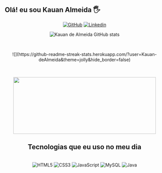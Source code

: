 
## Olá! eu sou Kauan Almeida 🖐️

<div align="center">
       
[![GitHub](https://img.shields.io/badge/GitHub-100000?style=for-the-badge&logo=github&logoColor=white)](https://github.com/Kauan-Almeida)
[![Linkedin](https://img.shields.io/badge/LinkedIn-0077B5?style=for-the-badge&logo=linkedin&logoColor=white)](https://www.linkedin.com/in/kauan-almeida-1b5ba6169/)

</div>
       

<div align="center">
       
![Kauan de Almeida GitHub stats](https://github-readme-stats.vercel.app/api?username=Kauan-deAlmeida&show_icons=true&theme=dracula)

</div>

##

<br>

<div align="center">
       ![](https://github-readme-streak-stats.herokuapp.com/?user=Kauan-deAlmeida&theme=jolly&hide_border=false)<br>
</div>

##

<br>
<div align="center"><img align="center" height="180em" width="450em"
       src="https://github-readme-stats.vercel.app/api/top-langs/?username=Kauan-deAlmeida&layout=compact&langs_count=7&theme=tokyonight"/>
</div>

<div align="center">

## Tecnologias que eu uso no meu dia

</div>


<div align="center" style=display: inline_block><br/>
    <img align="center" alt="HTML5" src=https://img.shields.io/badge/HTML5-E34F26?style=for-the-badge&logo=html5&logoColor=white>
    <img align="center" alt="CSS3" src=https://img.shields.io/badge/CSS3-1572B6?style=for-the-badge&logo=css3&logoColor=white>
    <img align="center" alt="JavaScript" src=https://img.shields.io/badge/JavaScript-F7DF1E?style=for-the-badge&logo=javascript&logoColor=black>
    <img align="center" alt="MySQL" src=https://img.shields.io/badge/MySQL-005C84?style=for-the-badge&logo=mysql&logoColor=white>
    <img align="center" alt="Java" src=https://img.shields.io/badge/Java-ED8B00?style=for-the-badge&logo=openjdk&logoColor=white>
</div>
